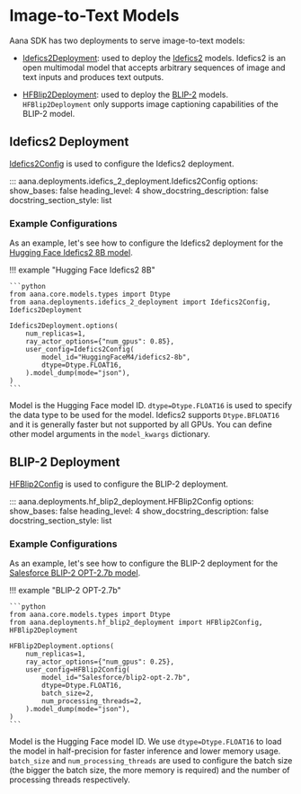 # Image-to-Text Models  

Aana SDK has two deployments to serve image-to-text models:

- [Idefics2Deployment](./../../reference/deployments.md#aana.deployments.idefics_2_deployment.Idefics2Deployment): used to deploy the [Idefics2](https://huggingface.co/docs/transformers/main/en/model_doc/idefics2) models. Idefics2 is an open multimodal model that accepts arbitrary sequences of image and text inputs and produces text outputs.

- [HFBlip2Deployment](./../../reference/deployments.md#aana.deployments.idefics_2_deployment.HFBlip2Deployment): used to deploy the [BLIP-2](https://huggingface.co/docs/transformers/en/model_doc/blip-2) models. `HFBlip2Deployment` only supports image captioning capabilities of the BLIP-2 model.

## Idefics2 Deployment

[Idefics2Config](./../../reference/deployments.md#aana.deployments.idefics_2_deployment.Idefics2Config) is used to configure the Idefics2 deployment.

::: aana.deployments.idefics_2_deployment.Idefics2Config
    options:
        show_bases: false
        heading_level: 4
        show_docstring_description: false
        docstring_section_style: list

### Example Configurations

As an example, let's see how to configure the Idefics2 deployment for the [Hugging Face Idefics2 8B model](https://huggingface.co/HuggingFaceM4/idefics2-8b).

!!! example "Hugging Face Idefics2 8B"

    ```python
    from aana.core.models.types import Dtype
    from aana.deployments.idefics_2_deployment import Idefics2Config, Idefics2Deployment

    Idefics2Deployment.options(
        num_replicas=1,
        ray_actor_options={"num_gpus": 0.85},
        user_config=Idefics2Config(
            model_id="HuggingFaceM4/idefics2-8b",
            dtype=Dtype.FLOAT16,
        ).model_dump(mode="json"),
    )
    ```

Model is the Hugging Face model ID. `dtype=Dtype.FLOAT16` is used to specify the data type to be used for the model. Idefics2 supports `Dtype.BFLOAT16` and it is generally faster but not supported by all GPUs. You can define other model arguments in the `model_kwargs` dictionary.

## BLIP-2 Deployment

[HFBlip2Config](./../../reference/deployments.md#aana.deployments.hf_blip2_deployment.HFBlip2Config) is used to configure the BLIP-2 deployment.    

::: aana.deployments.hf_blip2_deployment.HFBlip2Config
    options:
        show_bases: false
        heading_level: 4
        show_docstring_description: false
        docstring_section_style: list

### Example Configurations

As an example, let's see how to configure the BLIP-2 deployment for the [Salesforce BLIP-2 OPT-2.7b model](https://huggingface.co/Salesforce/blip2-opt-2.7b).

!!! example "BLIP-2 OPT-2.7b"

    ```python
    from aana.core.models.types import Dtype
    from aana.deployments.hf_blip2_deployment import HFBlip2Config, HFBlip2Deployment

    HFBlip2Deployment.options(
        num_replicas=1,
        ray_actor_options={"num_gpus": 0.25},
        user_config=HFBlip2Config(
            model_id="Salesforce/blip2-opt-2.7b",
            dtype=Dtype.FLOAT16,
            batch_size=2,
            num_processing_threads=2,
        ).model_dump(mode="json"),
    )
    ```

Model is the Hugging Face model ID. We use `dtype=Dtype.FLOAT16` to load the model in half-precision for faster inference and lower memory usage. `batch_size` and `num_processing_threads` are used to configure the batch size (the bigger the batch size, the more memory is required) and the number of processing threads respectively.
